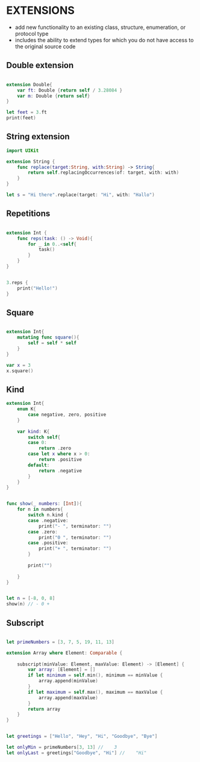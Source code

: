 # EXTENSIONS

* add new functionality to an existing class, structure, enumeration, or protocol type
* includes the ability to extend types for which you do not have access to the original source code


## Double extension 
```swift

extension Double{
    var ft: Double {return self / 3.28084 }
    var m: Double {return self}
}

let feet = 3.ft
print(feet)
```

## String extension
```swift
import UIKit

extension String {
    func replace(target:String, with:String) -> String{
        return self.replacingOccurrences(of: target, with: with)
    }
}

let s = "Hi there".replace(target: "Hi", with: "Hallo")
```

## Repetitions
```swift

extension Int {
    func reps(task: () -> Void){
        for _ in 0..<self{
            task()
        }
    }
}


3.reps {
    print("Hello!")
}
```

## Square
```swift

extension Int{
    mutating func square(){
        self = self * self
    }
}

var x = 3
x.square()

```

## Kind
```swift
extension Int{
    enum K{
        case negative, zero, positive
    }
    
    var kind: K{
        switch self{
        case 0:
            return .zero
        case let x where x > 0:
            return .positive
        default:
            return .negative
        }
    }
}


func show(_ numbers: [Int]){
    for n in numbers{
        switch n.kind {
        case .negative:
            print("- ", terminator: "")
        case .zero:
            print("0 ", terminator: "")
        case .positive:
            print("+ ", terminator: "")
        }
        
        print("")
        
    }
}


let n = [-8, 0, 8]
show(n) // - 0 +


```

## Subscript
```swift

let primeNumbers = [3, 7, 5, 19, 11, 13]

extension Array where Element: Comparable {
    
    subscript(minValue: Element, maxValue: Element) -> [Element] {
        var array: [Element] = []
        if let minimum = self.min(), minimum == minValue {
            array.append(minValue)
        }
        if let maximum = self.max(), maximum == maxValue {
            array.append(maxValue)
        }
        return array
    }
}


let greetings = ["Hello", "Hey", "Hi", "Goodbye", "Bye"]

let onlyMin = primeNumbers[3, 13] //    3
let onlyLast = greetings["Goodbye", "Hi"] //    "Hi"


```
